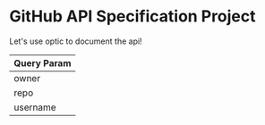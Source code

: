 # GitHub API Specification Project


Let's use optic to document the api!


| Query Param   |
|----------|
| owner |
| repo |
| username |
